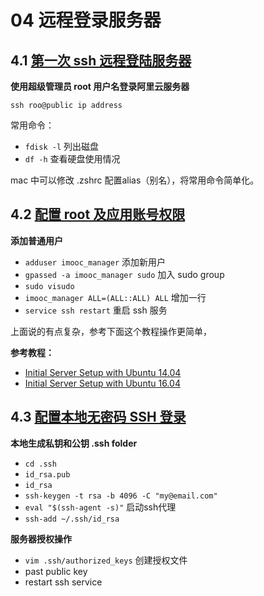 # 04 远程登录服务器

## 4.1 [第一次 ssh 远程登陆服务器](http://coding.imooc.com/lesson/95.html#mid=3111)

**使用超级管理员 root 用户名登录阿里云服务器**

`ssh roo@public ip address`

常用命令：

- `fdisk -l` 列出磁盘
- `df -h` 查看硬盘使用情况

mac 中可以修改 .zshrc 配置alias（别名），将常用命令简单化。

## 4.2 [配置 root 及应用账号权限](http://coding.imooc.com/lesson/95.html#mid=3112)

**添加普通用户**

- `adduser imooc_manager` 添加新用户
- `gpassed -a imooc_manager sudo` 加入 sudo group
- `sudo visudo`
- `imooc_manager ALL=(ALL::ALL) ALL` 增加一行
- `service ssh restart` 重启 ssh 服务

上面说的有点复杂，参考下面这个教程操作更简单，

**参考教程：**

- [Initial Server Setup with Ubuntu 14.04](https://www.digitalocean.com/community/tutorials/initial-server-setup-with-ubuntu-14-04)
- [Initial Server Setup with Ubuntu 16.04](https://www.digitalocean.com/community/tutorials/initial-server-setup-with-ubuntu-16-04)

## 4.3 [配置本地无密码 SSH 登录](http://coding.imooc.com/lesson/95.html#mid=3205)

**本地生成私钥和公钥 .ssh folder**

- `cd .ssh`
- `id_rsa.pub`
- `id_rsa`
- `ssh-keygen -t rsa -b 4096 -C "my@email.com"`
- `eval "$(ssh-agent -s)"` 启动ssh代理
- `ssh-add ~/.ssh/id_rsa`

**服务器授权操作**

- `vim .ssh/authorized_keys` 创建授权文件
- past public key
- restart ssh service
